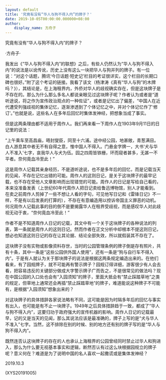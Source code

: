 ```yaml
---
layout: default
title: '究竟有没有“华人与狗不得入内”的牌子？'
date: 2019-10-05T00:00:00.000000+08:00
author:
    display_name: 方舟子
---
```


究竟有没有“华人与狗不得入内”的牌子？

·方舟子·

我发出《“华人与狗不得入内”的联想》之后，有些人仍然认为“华人与狗不得入内”的说法是以讹传讹，历史上没有这么一块把华人与狗并列的牌子。有一位说：“对这个话题，腾讯‘今日话题·短史记’栏目的考证很详实，这个栏目的长期口碑也很好。”附了这个考证的链接。我看了该文（杨津涛《真有“华人与狗”的木牌吗？》），其结论是，在上海租界内，外侨对华人的歧视确实存在，但是这块牌子是不存在的。那么为什么那么多名人都说亲眼见过这块牌子呢？作者认为或者是“道听途说，将之作为宣传政治观点的一种佐证”，或者是记忆出了偏差，“中国人在近代遭受列强歧视的集体记忆，逐渐渗透到了个体记忆之中，并对个体记忆作了‘修订’。”也就是说，这些名人在多年后回忆时集体发神经，把想象当成了事实。

但是这两条理由都不适用于周作人。我们再来看一下周作人在1903年9月11日的日记里的说法：

“上午乘车至高昌庙，晤封燮臣，同至十六浦。途中经公园，地甚敞，青葱满目。白人游息其中者无不有自得之意，惟中国人不得入。门悬金字牌一，大书‘犬与华人不准入’七字，哀我华人与犬为伍。园之四周皆铁栅，环而窥者甚多，无甚一不平者。奈何竟血冷至此！”

这是周作人记载其亲身经历，不是道听途说，也不是多年后的回忆，而是记载当天的见闻，不存在记忆出错的可能。周作人的这则日记，是关于这块牌子的最早记载，也不存在受他人文章影响而出现错觉的可能。周作人的日记是写给自己看的，本来没准备发表（上世纪60年代周作人把日记卖给鲁迅博物馆，别人才能看到。在卖之前周作人剪掉了一些不想让人看的字句，可见他写日记和《雷锋日记》不一样，不是有以后发表的打算的），不存在有意编造用以控诉帝国主义罪恶的动机。何况周作人记载此事的目的倒不是要揭露华人在租界受歧视，而是感叹华人对此歧视无动于衷，“奈何竟血冷至此！”

作者不是不知道周作人日记的记载，其文中有一个关于这块牌子的各种说法的列表，第一条就是周作人的这则日记。然而作者在正文分析中却根本不提这则日记，想必也知道这则日记的存在让其论据、结论全部失效，所以就假装其不存在了。

这块牌子没有实物或影像资料存世，当时的公园管理条例的牌子倒是存有照片，共有十条，其中一条是“这些公园供外国人使用”，还有一条是“狗与自行车不得入内”。于是有人就认为关于那块牌子的说法是根据这两条规定编造出来的。在他们看来，有了园规牌子，就不可能再有警示牌子？园规订得详细，游客很少有人会去看，把容易违反的关键部分做成大字警示牌子广而告之，不是很常见的做法吗？现在中国公园的入口处也会有“入园须知”的牌子，里面大抵会有“禁止踩踏草地”之类的规定，但草地上通常还会再插“禁止踩踏草地”的牌子，难道能说这种牌子不可能有，是根据“入园须知”想象出来的？

对这块牌子的具体措辞各家说法略有不同，这可能是因为时隔多年后的回忆与事实有出入，也可能是有不止一块牌子。1949年之后具体措辞趋于一致，都成了“华人与狗不得入内”，这要归功于政府强大的宣传机器的影响。周作人日记的记载最早，记的又是当天的见闻，那么其说法应该是最准确的，牌子上写的是“犬与华人不准入”七字。当然，这不排除在别的时候、别的地方还有别的牌子写的是“华人与狗不得入内”。

既然连否认这块牌子的存在的人也承认上海租界的公园曾经同时禁止过华人和狗进入，那么为什么要无视基本事实和逻辑，断然否认有过这么块根据园规立的牌子呢？意义何在？难道是为了说明中国的名人喜欢一起撒谎或是集体发神经？

2019.10.3

(XYS20191005)

